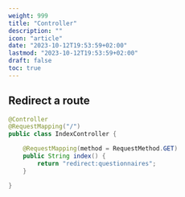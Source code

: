 ```yaml
---
weight: 999
title: "Controller"
description: ""
icon: "article"
date: "2023-10-12T19:53:59+02:00"
lastmod: "2023-10-12T19:53:59+02:00"
draft: false
toc: true
---
```





## Redirect a route

```java
@Controller
@RequestMapping("/")
public class IndexController {

    @RequestMapping(method = RequestMethod.GET)
    public String index() {
        return "redirect:questionnaires";
    }

}
```
